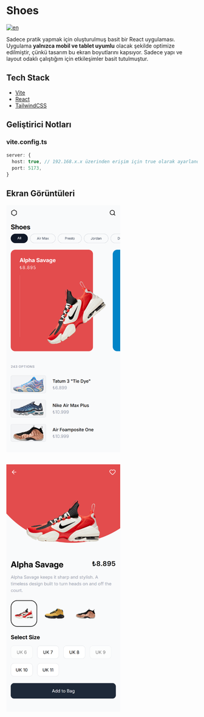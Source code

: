 # Shoes

[![en](https://img.shields.io/badge/lang-en-red.svg)](https://github.com/emirhansirkeci/shoe/blob/main/README.md)

Sadece pratik yapmak için oluşturulmuş basit bir React uygulaması. Uygulama **yalnızca mobil ve tablet uyumlu** olacak şekilde optimize edilmiştir, çünkü tasarım bu ekran boyutlarını kapsıyor. Sadece yapı ve layout odaklı çalıştığım için etkileşimler basit tutulmuştur.

## Tech Stack

- [Vite](https://vitejs.dev/)
- [React](https://react.dev/)
- [TailwindCSS](https://tailwindcss.com/)

## Geliştirici Notları

### vite.config.ts

```ts
server: {
  host: true, // 192.168.x.x üzerinden erişim için true olarak ayarlandı, gerektiğinde kendi ortamınıza göre değiştirin
  port: 5173,
}
```

## Ekran Görüntüleri

<div style="display: flex; gap: 32px; flex-wrap: wrap;">
  <img src="public/screenshots/home-page.png" alt="Home Page" width="300"/>
  <img src="public/screenshots/details-page.png" alt="Details Page" width="300"/>
</div>
